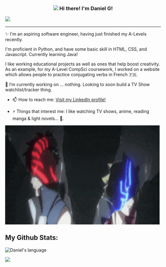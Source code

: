 <!-- Heading -->
<h3 align="center"><img src = "https://raw.githubusercontent.com/MartinHeinz/MartinHeinz/master/wave.gif" width = 30px> Hi there! I'm Daniel G!</h3>

<!-- Profile Views -->

<p align="left"> <img src="https://komarev.com/ghpvc/?username=DanieruG&label=Profile%20views&color=0e75b6&style=flat" />
</p>

 <!-- About section -->

---
✨ I'm an aspiring software engineer, having just finished my A-Levels recently.

I'm proficient in Python, and have some basic skill in HTML, CSS, and Javascript. Currently learning Java!

I like working educational projects as well as ones that help boost creativity. As an example, for my A-Level CompSci coursework, I worked on a website which allows people to practice conjugating verbs in French 🇫🇷.

🔭 I’m currently working on ... nothing. Looking to soon build a TV Show watchlist/tracker thing.



- 📫 How to reach me: <a href="www.linkedin.com/in/daniel-gyabaah-6184922b8">Visit my LinkedIn profile!</a>

- ⚡ Things that interest me: I like watching TV shows, anime, reading manga & light novels... 📖.

<!-- code gif-->
<img align="center" alt="GIF" src="./anime.gif" width="500" height="320" />
<!-- About section: END -->
 
<!-- GitHub section -->

## My Github Stats: 
 <div>
  <img align="center" src="https://github-readme-stats.vercel.app/api/top-langs?username=DanieruG&langs_count=10&show_icons=true&locale=en&layout=compact&theme=light" alt="Daniel's language" height="192px"  width="500px"/>
</div>

<!-- GitHub section: END -->

<!-- Profile Views -->

<p align="left"> <img src="https://komarev.com/ghpvc/?username=DanieruG&label=Profile%20views&color=0e75b6&style=flat" />
</p>

<!-- THE END -->

<!--
**DanieruG/DanieruG** is a ✨ _special_ ✨ repository because its `README.md` (this file) appears on your GitHub profile.

Here are some ideas to get you started:

- 🔭 I’m currently working on ...
- 🌱 I’m currently learning ...
- 👯 I’m looking to collaborate on ...
- 🤔 I’m looking for help with ...
- 💬 Ask me about ...
- 📫 How to reach me: ...
- 😄 Pronouns: ...
- ⚡ Fun fact: ...
-->
